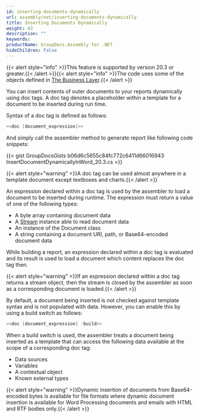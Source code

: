 ```yaml
---
id: inserting-documents-dynamically
url: assembly/net/inserting-documents-dynamically
title: Inserting Documents Dynamically
weight: 43
description: ""
keywords: 
productName: GroupDocs.Assembly for .NET
hideChildren: False
---
```

{{< alert style="info" >}}This feature is supported by version 20.3 or greater.{{< /alert >}}{{< alert style="info" >}}The code uses some of the objects defined in [The Business Layer](https://docs.groupdocs.com/assembly/net/the-business-layer/).{{< /alert >}}

You can insert contents of outer documents to your reports dynamically using doc tags. A doc tag denotes a placeholder within a template for a document to be inserted during run time.

Syntax of a doc tag is defined as follows:

```csharp
<<doc [document_expression]>>
```

And simply call the assembler method to generate report like following code snippets:

{{< gist GroupDocsGists b06d6c5655c84fc772c6411d66016943 InsertDocumentDynamicallyInWord_20.3.cs >}}

{{< alert style="warning" >}}A doc tag can be used almost anywhere in a template document except textboxes and charts.{{< /alert >}}

An expression declared within a doc tag is used by the assembler to load a document to be inserted during runtime. The expression must return a value of one of the following types:

*   A byte array containing document data
*   A [Stream](http://msdn.microsoft.com/en-us/library/system.io.stream(v=vs.110).aspx) instance able to read document data
*   An instance of the Document class
*   A string containing a document URI, path, or Base64-encoded document data

While building a report, an expression declared within a doc tag is evaluated and its result is used to load a document which content replaces the doc tag then.

{{< alert style="warning" >}}If an expression declared within a doc tag returns a stream object, then the stream is closed by the assembler as soon as a corresponding document is loaded.{{< /alert >}}

By default, a document being inserted is not checked against template syntax and is not populated with data. However, you can enable this by using a build switch as follows:

```csharp
<<doc [document_expression] -build>>
```

When a build switch is used, the assembler treats a document being inserted as a template that can access the following data available at the scope of a corresponding doc tag:

*   Data sources
*   Variables
*   A contextual object 
*   Known external types 

{{< alert style="warning" >}}Dynamic insertion of documents from Base64-encoded bytes is available for file formats where dynamic document insertion is available for Word Processing documents and emails with HTML and RTF bodies only.{{< /alert >}}
